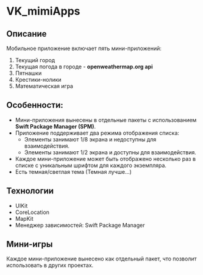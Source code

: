 # VK_mimiApps

## Описание
Мобильное приложение включает пять мини-приложений:
1. Текущий город
2. Текущая погода в городе - **openweathermap.org api**
3. Пятнашки
4. Крестики-нолики
5. Математическая игра

## Особенности:
- Мини-приложения вынесены в отдельные пакеты с использованием **Swift Package Manager (SPM)**.
- Приложение поддерживает два режима отображения списка: 
  - Элементы занимают 1/8 экрана и недоступны для взаимодействия.
  - Элементы занимают 1/2 экрана и доступны для взаимодействия.
- Каждое мини-приложение может быть отображено несколько раз в списке с уникальным шрифтом для каждого экземпляра.
- Есть темная/светлая тема (Темная лучше...)
  
## Технологии
- UIKit
- CoreLocation
- MapKit
- Менеджер зависимостей: Swift Package Manager

## Мини-игры
Каждое мини-приложение вынесено как отдельный пакет, что позволит использовать в других проектах.

